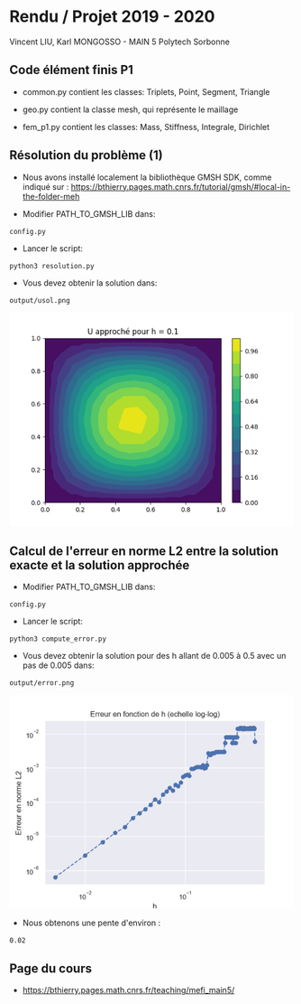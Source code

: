 # Rendu / Projet 2019 - 2020

Vincent LIU, Karl MONGOSSO - MAIN 5 Polytech Sorbonne

## Code élément finis P1

* common.py contient les classes: Triplets, Point, Segment, Triangle

* geo.py contient la classe mesh, qui représente le maillage

* fem\_p1.py contient les classes: Mass, Stiffness, Integrale, Dirichlet

## Résolution du problème (1)

* Nous avons installé localement la bibliothèque GMSH SDK, comme indiqué sur : https://bthierry.pages.math.cnrs.fr/tutorial/gmsh/#local-in-the-folder-meh

* Modifier PATH\_TO\_GMSH\_LIB dans:

```
config.py
```

* Lancer le script:

```
python3 resolution.py
```

* Vous devez obtenir la solution dans:

```
output/usol.png
```

![usol](https://github.com/liuvince/polytech-mef/blob/master/output-example/usol.png)

## Calcul de l'erreur en norme L2 entre la solution exacte et la solution approchée

* Modifier PATH\_TO\_GMSH\_LIB dans:

```
config.py
```

* Lancer le script:

```
python3 compute_error.py
```

* Vous devez obtenir la solution pour des h allant de 0.005 à 0.5 avec un pas de 0.005 dans:

```
output/error.png
```

![error](https://github.com/liuvince/polytech-mef/blob/master/output-example/error.png)

* Nous obtenons une pente d'environ :

```
0.02
```

## Page du cours

* https://bthierry.pages.math.cnrs.fr/teaching/mefi_main5/
